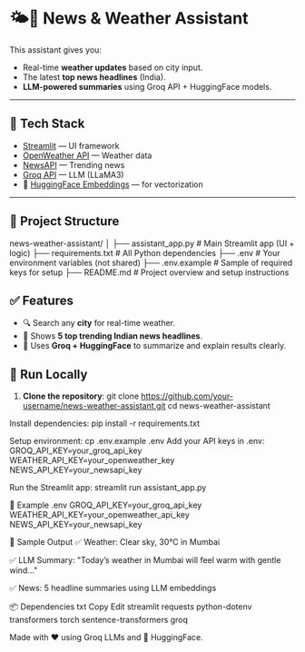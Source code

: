 # 🌤️📰 News & Weather Assistant

This assistant gives you:
- Real-time **weather updates** based on city input.
- The latest **top news headlines** (India).
- **LLM-powered summaries** using Groq API + HuggingFace models.

---

## 🧠 Tech Stack

- [Streamlit](https://streamlit.io/) — UI framework
- [OpenWeather API](https://openweathermap.org/) — Weather data
- [NewsAPI](https://newsapi.org/) — Trending news
- [Groq API](https://console.groq.com/docs) — LLM (LLaMA3)
- 🤗 [HuggingFace Embeddings](https://huggingface.co/sentence-transformers/all-MiniLM-L6-v2) — for vectorization

---

## 📁 Project Structure
news-weather-assistant/
│
├── assistant_app.py # Main Streamlit app (UI + logic)
├── requirements.txt # All Python dependencies
├── .env # Your environment variables (not shared)
├── .env.example # Sample of required keys for setup
├── README.md # Project overview and setup instructions


## ✅ Features

- 🔍 Search any **city** for real-time weather.
- 📢 Shows **5 top trending Indian news headlines**.
- 🧠 Uses **Groq + HuggingFace** to summarize and explain results clearly.


## 🚀 Run Locally

1. **Clone the repository**:
git clone https://github.com/your-username/news-weather-assistant.git
cd news-weather-assistant

Install dependencies:
pip install -r requirements.txt

Setup environment:
cp .env.example .env
Add your API keys in .env:
GROQ_API_KEY=your_groq_api_key
WEATHER_API_KEY=your_openweather_key
NEWS_API_KEY=your_newsapi_key

Run the Streamlit app:
streamlit run assistant_app.py


📄 Example .env
GROQ_API_KEY=your_groq_api_key
WEATHER_API_KEY=your_openweather_api_key
NEWS_API_KEY=your_newsapi_key


🧪 Sample Output
✅ Weather: Clear sky, 30°C in Mumbai

✅ LLM Summary: "Today’s weather in Mumbai will feel warm with gentle wind..."

✅ News: 5 headline summaries using LLM embeddings


📦 Dependencies
txt
Copy
Edit
streamlit
requests
python-dotenv
transformers
torch
sentence-transformers
groq

Made with ❤️ using Groq LLMs and 🤗 HuggingFace.